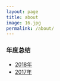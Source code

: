 ```yaml
---
layout: page
title: about
image: 16.jpg
permalink: /about/
---
```


### 年度总结

- [2018年]()
- [2017年]()
